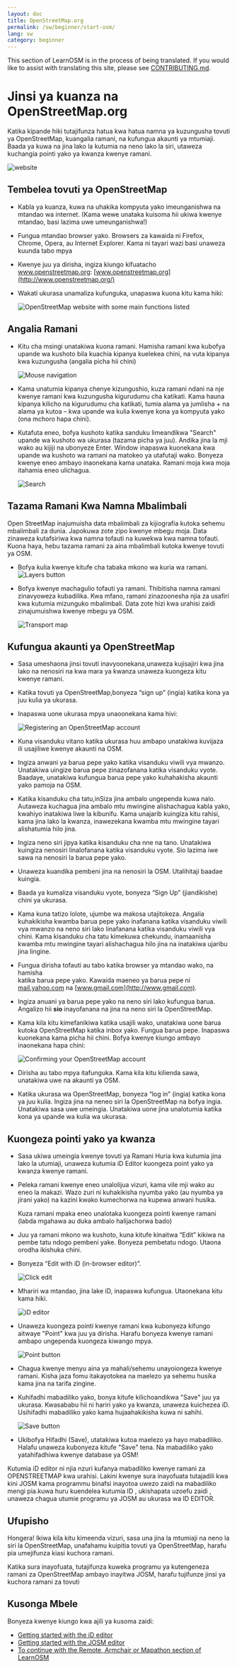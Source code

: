 ```yaml
---
layout: doc
title: OpenStreetMap.org
permalink: /sw/beginner/start-osm/
lang: sw
category: beginner
---
```


This section of LearnOSM is in the process of being translated. If you would like to assist with translating this site, please see [CONTRIBUTING.md](https://github.com/hotosm/learnosm/blob/gh-pages/CONTRIBUTING.md). 

Jinsi ya kuanza na OpenStreetMap.org
====================================

Katika kipande hiki tutajifunza hatua kwa hatua namna ya kuzungusha 
tovuti ya OpenStreetMap, kuangalia ramani, na kufungua akaunti ya 
mtumiaji. Baada ya kuwa na jina lako la kutumia na neno lako la siri, utaweza 
kuchangia pointi yako ya kwanza kwenye ramani.

![website][]

Tembelea tovuti ya OpenStreetMap
-------------------------------

-   Kabla ya kuanza, kuwa na uhakika kompyuta yako imeunganishwa  na mtandao wa internet. 
    (Kama wewe unataka kuisoma hii ukiwa kwenye mtandao, basi lazima uwe umeunganishwa!) 
-   Fungua mtandao browser yako. Browsers za kawaida ni Firefox, Chrome, Opera, au Internet 
    Explorer. Kama ni tayari wazi basi unaweza kuunda tabo mpya


-   Kwenye juu ya dirisha, ingiza kiungo kifuatacho www.openstreetmap.org:
    [www.openstreetmap.org](http://www.openstreetmap.org/)
-   Wakati ukurasa unamaliza kufunguka, unapaswa kuona kitu kama 
    hiki:


    ![OpenStreetMap website with some main functions listed][]

Angalia Ramani
----------------

-   Kitu cha msingi unatakiwa kuona ramani. Hamisha ramani kwa kubofya 
    upande wa kushoto bila kuachia kipanya kuelekea chini, na 
    vuta kipanya kwa kuzungusha (angalia picha hii chini)

    ![Mouse navigation][]

-   Kama unatumia kipanya chenye kizungushio, kuza ramani ndani na nje 
    kwenye ramani kwa kuzungusha kigurudumu cha katikati. Kama hauna 
    kipanya kilicho na kigurudumu cha katikati, tumia alama ya jumlisha + 
    na alama ya kutoa – kwa upande wa kulia kwenye kona ya kompyuta yako 
    (ona mchoro hapa chini). 

-   Kutafuta eneo, bofya kushoto katika sanduku limeandikwa "Search" upande 
    wa kushoto wa ukurasa (tazama picha ya juu). Andika jina la mji wako 
    au kijiji na ubonyeze Enter. Window inapaswa kuonekana kwa upande wa 
    kushoto wa ramani na matokeo ya utafutaji wako. Bonyeza kwenye eneo 
    ambayo inaonekana kama unataka. Ramani moja kwa moja itahamia eneo 
    ulichagua.

    ![Search][]
   


Tazama Ramani  Kwa Namna Mbalimbali
-----------------------------------

Open StreetMap inajumuisha data mbalimbali za kijiografia kutoka sehemu 
mbalimbali za dunia. Japokuwa zote zipo kwenye mbegu moja. Data zinaweza 
kutafsiriwa kwa namna tofauti na kuwekwa kwa namna tofauti. Kuona haya, 
hebu tazama ramani za aina mbalimbali kutoka kwenye tovuti ya OSM.

-   Bofya kulia kwenye kitufe cha tabaka mkono wa kuria wa ramani.
    ![Layers button][]

-   Bofya kwenye machagulio tofauti ya ramani. Thibitisha namna ramani 
    zinavyoweza kubadilika. Kwa mfano, ramani zinazoonesha njia za usafiri 
    kwa kutumia mizunguko mbalimbali. Data zote hizi kwa urahisi zaidi 
    zinajumuishwa kwenye mbegu ya OSM.

    ![Transport map][]

Kufungua akaunti ya OpenStreetMap
-------------------------------

-   Sasa umeshaona jinsi tovuti inavyoonekana,unaweza  kujisajiri kwa 
    jina lako na nenosiri na kwa mara ya kwanza unaweza kuongeza kitu 
    kwenye ramani.
    
-   Katika tovuti ya OpenStreetMap,bonyeza “sign up” (ingia) katika kona 
    ya juu kulia ya ukurasa.

-   Inapaswa uone ukurasa mpya unaoonekana kama hivi:

    ![Registering an OpenStreetMap account][]

-   Kuna visanduku vitano katika ukurasa huu ambapo unatakiwa kuvijaza  
    ili usajiliwe kwenye akaunti na OSM.

-   Ingiza anwani ya barua pepe yako katika visanduku viwili vya mwanzo. 
    Unatakiwa uingize barua pepe zinazofanana katika visanduku vyote. 
    Baadaye, unatakiwa kufungua barua pepe yako kuhahakisha akaunti 
    yako pamoja na OSM.

-   Katika kisanduku cha tatu,inSiza jina ambalo ungependa kuwa nalo. 
    Autaweza kuchagua jina ambalo mtu mwingine alishachagua kabla 
    yako, kwahiyo inatakiwa liwe la kibunifu. Kama unajarib kuingiza 
    kitu rahisi, kama jina lako la kwanza, inawezekana kwamba mtu 
    mwingine tayari alishatumia hilo jina.

-   Ingiza neno siri jipya katika kisanduku cha nne na tano. Unatakiwa 
    kuingiza nenosiri linalofanana katika visanduku vyote. Sio lazima 
    iwe sawa na nenosiri la barua pepe yako.

-   Unaweza kuandika pembeni jina na nenosiri la OSM. Utalihitaji baadae 
    kuingia.

-   Baada ya kumaliza visanduku vyote, bonyeza “Sign Up” (jiandikishe) 
    chini ya ukurasa.

-   Kama kuna tatizo lolote, ujumbe wa makosa utajitokeza. Angalia 
    kuhakikisha kwamba barua pepe yako inafanana katika visanduku 
    viwili vya mwanzo na neno siri lako linafanana katika visanduku 
    viwili vya chini. Kama kisanduku cha tatu kimekuwa chekundu,
    inamaanisha kwamba mtu mwingine tayari alishachagua hilo jina na 
    inatakiwa ujaribu jina lingine.

-   Fungua dirisha tofauti au tabo katika  browser ya mtandao wako, na hamisha  
    katika barua pepe yako. Kawaida maeneo ya barua pepe ni 
    [mail.yahoo.com](http://mail.yahoo.com) na [www.gmail.com](http://www.gmail.com).

-   Ingiza anuani ya barua pepe yako na neno siri lako kufungua barua. 
    Angalizo hii __sio__ inayofanana na jina na neno siri la OpenStreetMap. 

-   Kama kila kitu kimefanikiwa katika usajili wako, unatakiwa uone barua 
    kutoka OpenStreetMap katika inbox yako. Fungua barua pepe. Inapaswa 
    kuonekana kama picha hii chini. Bofya kwenye kiungo ambayo inaonekana 
    hapa chini:


    ![Confirming your OpenStreetMap account][]

-   Dirisha au tabo mpya itafunguka. Kama kila kitu kilienda sawa, 
    unatakiwa uwe na akaunti ya OSM.

-   Katika ukurasa wa OpenStreetMap, bonyeza “log in” (ingia) katika kona 
    ya juu kulia. Ingiza jina na neneo siri la OpenStreetMap na bofya ingia.
    Unatakiwa sasa uwe umeingia. Unatakiwa uone jina unalotumia katika kona 
    ya upande wa kulia wa ukurasa.

Kuongeza pointi yako ya kwanza
------------------------------

-   Sasa ukiwa umeingia kwenye tovuti ya Ramani Huria kwa kutumia jina 
    lako la utumiaji, unaweza kutumia iD Editor kuongeza point yako ya 
    kwanza kwenye ramani.

-   Peleka ramani kwenye eneo unalolijua vizuri, kama vile mji wako au eneo la makazi. Wazo zuri ni kuhakikisha nyumba     yako (au nyumba ya jirani yako) na kazini kwako kumechorwa na kupewa anwani husika.

    Kuza ramani mpaka eneo unalotaka kuongeza pointi kwenye ramani (labda mgahawa au duka ambalo halijachorwa bado)
   
-   Juu ya ramani mkono wa kushoto, kuna kitufe kinaitwa “Edit” kikiwa na pembe 
    tatu ndogo pembeni yake. Bonyeza pembetatu ndogo. Utaona orodha ikishuka chini.

-   Bonyeza “Edit with iD (in-browser editor)”. 

    ![Click edit][]
-   Mhariri wa mtandao, jina lake iD, inapaswa kufungua. Utaonekana kitu kama hiki.

    ![iD editor][]

-   Unaweza kuongeza pointi kwenye ramani kwa kubonyeza kifungo aitwaye "Point" 
    kwa juu ya dirisha. Harafu bonyeza kwenye ramani ambapo ungependa kuongeza 
    kiwango mpya.

    ![Point button][]    

-   Chagua kwenye menyu aina ya mahali/sehemu unayoiongeza kwenye ramani. Kisha jaza 
    fomu itakayotokea na maelezo ya sehemu husika kama jina na tarifa zingine.

-   Kuhifadhi mabadiliko yako, bonya kitufe kilichoandikwa "Save" juu ya ukurasa. 
    Kwasababu hii ni hariri yako ya kwanza, unaweza kuichezea iD. Usihifadhi mabadiliko 
    yako kama hujaahakikisha kuwa ni sahihi.

    ![Save button][]    
    
-   Ukibofya Hifadhi (Save), utatakiwa kutoa maelezo ya hayo mabadiliko. Halafu unaweza 
    kubonyeza kitufe "Save" tena. Na mabadiliko yako yatahifadhiwa kwenye database ya OSM!

<!-- link to iD editor chapter when ready -->

Kutumia iD editor ni njia nzuri kufanya mabadiliko kwenye ramani za OPENSTREETMAP kwa urahisi.
Lakini kwenye sura inayofuata tutajadili kwa kini JOSM kama programmu binafsi inayotoa uwezo 
zaidi na mabadiliko mengi pia.kuwa huru kuendelea kutumia ID , ukishapata uzoefu zaidi , unaweza 
chagua utumie programu ya JOSM au ukurasa wa ID EDITOR.


Ufupisho
--------

Hongera! Ikiwa kila kitu kimeenda vizuri, sasa una jina la mtumiaji na neno 
la siri  la OpenStreetMap, unafahamu kuipitia tovuti ya OpenStreetMap, 
harafu pia umejifunza kiasi kuchora ramani.

Katika sura inayofuata, tutajifunza kuweka programu ya kutengeneza ramani 
za OpenStreetMap ambayo inayitwa JOSM, harafu tujifunze jinsi ya kuchora 
ramani za tovuti

Kusonga Mbele
--------------
Bonyeza kwenye kiungo kwa ajili ya kusoma zaidi:  

*  [Getting started with the iD editor](/en/editing/id-editor/)   
*  [Getting started with the JOSM editor](/en/beginner/start-josm/) 
*  [To continue with the Remote, Armchair or Mapathon section of LearnOSM](/en/coordination/remote/)  


[website]: /images/beginner/start-osm_website.png
[OpenStreetMap website with some main functions listed]: /images/beginner/osm-website-main-functions.png
[Mouse navigation]: /images/beginner/mouse-navigation.png
[Search]: /images/beginner/search.png
[Layers button]: /images/beginner/layers.png
[Transport map]: /images/beginner/transport-map.png
[Registering an OpenStreetMap account]: /images/beginner/registering-account.png
[Confirming your OpenStreetMap account]: /images/beginner/confirming-account.png
[Click edit]: /images/beginner/click-edit.png
[iD editor]: /images/beginner/id-editor.png
[Point button]: /images/beginner/point-button.png
[Save button]: /images/beginner/save-button.png
